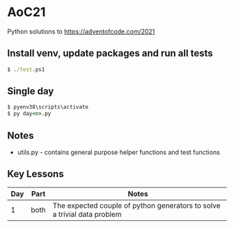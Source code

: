 # AoC21
Python solutions to https://adventofcode.com/2021

## Install venv, update packages and run all tests

```cmd
$ ./test.ps1
```

## Single day

```cmd
$ pyenv38\scripts\activate
$ py day<n>.py
```

## Notes

* utils.py - contains general purpose helper functions and test functions

## Key Lessons

Day | Part | Notes
--- | ---- | -----
1   | both | The expected couple of python generators to solve a trivial data problem
<!--
x|y| ![Image Title](./images/day20p1.png)
*|-| [bookmark](https://github.com/chrislast)
-->
